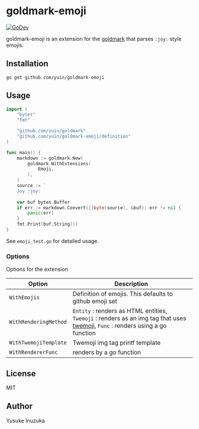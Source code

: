 goldmark-emoji
=========================

[![GoDev][godev-image]][godev-url]

[godev-image]: https://pkg.go.dev/badge/github.com/yuin/goldmark-emoji
[godev-url]: https://pkg.go.dev/github.com/yuin/goldmark-emoji

goldmark-emoji is an extension for the [goldmark](http://github.com/yuin/goldmark) 
that parses `:joy:` style emojis.

Installation
--------------------

```
go get github.com/yuin/goldmark-emoji
```

Usage
--------------------

```go
import (
    "bytes"
    "fmt"

	"github.com/yuin/goldmark"
	"github.com/yuin/goldmark-emoji/definition"
)

func main() {
    markdown := goldmark.New(
        goldmark.WithExtensions(
            Emoji,
        ),
    )
    source := `
    Joy :joy:
    `
    var buf bytes.Buffer
    if err := markdown.Convert([]byte(source), &buf); err != nil {
        panic(err)
    }
    fmt.Print(buf.String())
}
```

See `emoji_test.go` for detailed usage.

### Options

Options for the extension

| Option | Description |
| ------ | ----------- |
| `WithEmojis` | Definition of emojis. This defaults to github emoji set |
| `WithRenderingMethod` | `Entity` : renders as HTML entities, `Twemoji` : renders as an img tag that uses [twemoji](https://github.com/twitter/twemoji), `Func` : renders using a go function |
| `WithTwemojiTemplate` | Twemoji img tag printf template |
| `WithRendererFunc` | renders by a go function |



License
--------------------
MIT

Author
--------------------
Yusuke Inuzuka

